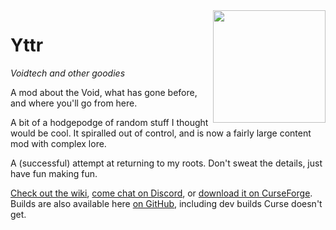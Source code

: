 <img src="docs/img/logo.png" align="right" width="180px"/>

# Yttr
*Voidtech and other goodies*

A mod about the Void, what has gone before, and where you'll go from here.

A bit of a hodgepodge of random stuff I thought would be cool. It spiralled out of control, and is
now a fairly large content mod with complex lore.

A (successful) attempt at returning to my roots. Don't sweat the details, just have fun making fun.

[Check out the wiki](https://unascribed.com/yttr), [come chat on Discord](https://discord.gg/8WBauq2eYK), or [download it on CurseForge](https://www.curseforge.com/minecraft/mc-mods/yttr). Builds are also available here [on GitHub](https://github.com/unascribed/Yttr/releases), including dev builds Curse doesn't get.

